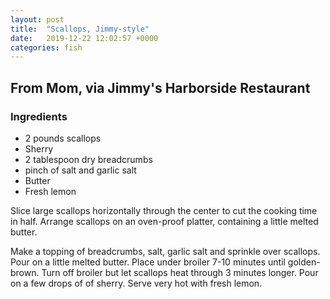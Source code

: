 ```yaml
---
layout: post
title:  "Scallops, Jimmy-style"
date:   2019-12-22 12:02:57 +0000
categories: fish
---
```


## From Mom, via Jimmy's Harborside Restaurant
### Ingredients
* 2 pounds scallops
* Sherry
* 2 tablespoon dry breadcrumbs
* pinch of salt and garlic salt
* Butter
* Fresh lemon


Slice large scallops horizontally through the center to cut the cooking time in half. Arrange scallops on an oven-proof platter, containing a little melted butter. 

Make a topping of breadcrumbs, salt, garlic salt and sprinkle over scallops. Pour on a little melted butter. Place under broiler 7-10 minutes until golden-brown. Turn off broiler but let scallops heat through 3 minutes longer. Pour on a few drops of of sherry. Serve very hot with fresh lemon.
